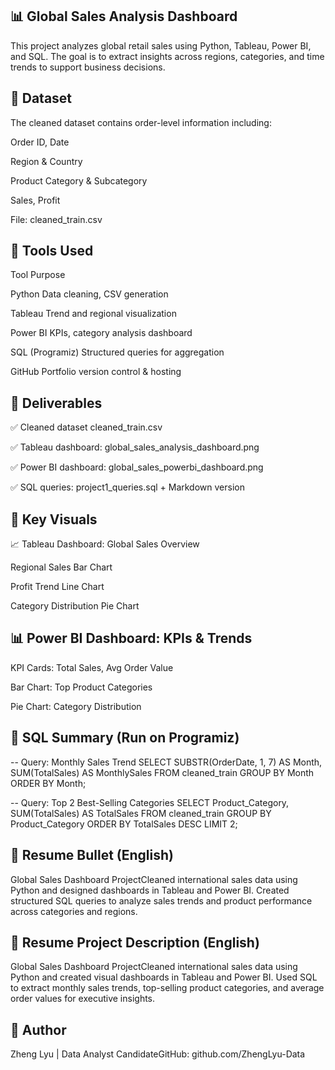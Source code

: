 ## 📊 Global Sales Analysis Dashboard

This project analyzes global retail sales using Python, Tableau, Power BI, and SQL. The goal is to extract insights across regions, categories, and time trends to support business decisions.

## 📁 Dataset

The cleaned dataset contains order-level information including:

Order ID, Date

Region & Country

Product Category & Subcategory

Sales, Profit

File: cleaned_train.csv

## 🔧 Tools Used

Tool             Purpose

Python           Data cleaning, CSV generation

Tableau          Trend and regional visualization

Power BI         KPIs, category analysis dashboard

SQL (Programiz)  Structured queries for aggregation

GitHub           Portfolio version control & hosting

## 📌 Deliverables

✅ Cleaned dataset cleaned_train.csv

✅ Tableau dashboard: global_sales_analysis_dashboard.png

✅ Power BI dashboard: global_sales_powerbi_dashboard.png

✅ SQL queries: project1_queries.sql + Markdown version

## 🧠 Key Visuals

📈 Tableau Dashboard: Global Sales Overview

Regional Sales Bar Chart

Profit Trend Line Chart

Category Distribution Pie Chart



## 📊 Power BI Dashboard: KPIs & Trends

KPI Cards: Total Sales, Avg Order Value

Bar Chart: Top Product Categories

Pie Chart: Category Distribution



## 🧮 SQL Summary (Run on Programiz)

-- Query: Monthly Sales Trend
SELECT
  SUBSTR(OrderDate, 1, 7) AS Month,
  SUM(TotalSales) AS MonthlySales
FROM cleaned_train
GROUP BY Month
ORDER BY Month;

-- Query: Top 2 Best-Selling Categories
SELECT Product_Category, SUM(TotalSales) AS TotalSales
FROM cleaned_train
GROUP BY Product_Category
ORDER BY TotalSales DESC
LIMIT 2;

## 📝 Resume Bullet (English)

Global Sales Dashboard ProjectCleaned international sales data using Python and designed dashboards in Tableau and Power BI. Created structured SQL queries to analyze sales trends and product performance across categories and regions.

## 📄 Resume Project Description (English)

Global Sales Dashboard ProjectCleaned international sales data using Python and created visual dashboards in Tableau and Power BI. Used SQL to extract monthly sales trends, top-selling product categories, and average order values for executive insights.

## 📎 Author

Zheng Lyu | Data Analyst CandidateGitHub: github.com/ZhengLyu-Data

